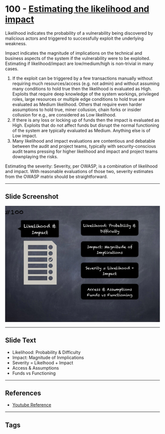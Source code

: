 
# 100 - [Estimating the likelihood and impact](./Estimating%20the%20likelihood%20and%20impact.md)

Likelihood indicates the probability of a vulnerability being discovered by malicious actors and triggered to successfully exploit the underlying weakness. 

Impact indicates the magnitude of implications on the technical and business aspects of the system if the vulnerability were to be exploited. Estimating if likelihood/impact are low/medium/high is non-trivial in many cases.

1. If the exploit can be triggered by a few transactions manually without requiring much resources/access (e.g. not admin) and without assuming many conditions to hold true then the likelihood is evaluated as High. Exploits that require deep knowledge of the system workings, privileged roles, large resources or multiple edge conditions to hold true are evaluated as Medium likelihood. Others that require even harder assumptions to hold true, miner collusion, chain forks or insider collusion for e.g., are considered as Low likelihood.
2. If there is any loss or locking up of funds then the impact is evaluated as High. Exploits that do not affect funds but disrupt the normal functioning of the system are typically evaluated as Medium. Anything else is of Low impact.
3. Many likelihood and impact evaluations are contentious and debatable between the audit and project teams, typically with security-conscious audit teams pressing for higher likelihood and impact and project teams downplaying the risks.

Estimating the severity: Severity, per OWASP, is a combination of likelihood and impact. With reasonable evaluations of those two, severity estimates from the OWASP matrix should be straightforward. 
___
## Slide Screenshot
![100.jpg](../../images/6.%20Audit%20Techniques%20and%20Tools%20101/100.jpg)
___
## Slide Text
- Likelihood: Probability & Difficulty
- Impact: Magnitude of Inmplications
- Severity = Likelhood + Impact
- Access & Assumptions
- Funds vs Functioning
___
## References
- [Youtube Reference](https://youtu.be/dgITqd3mkDk?t=1986)
___
## Tags

